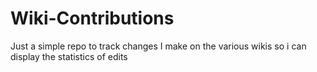 # Wiki-Contributions
Just a simple repo to track changes I make on the various wikis so i can display the statistics of edits
